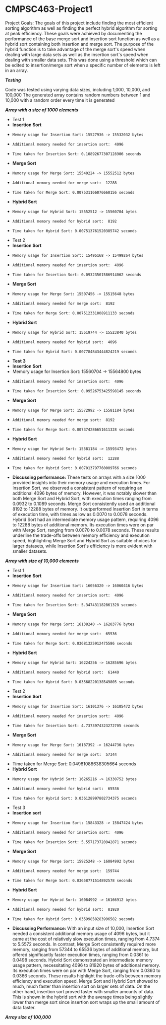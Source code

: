 # CMPSC463-Project1

Project Goals:
The goals of this project include finding the most efficient sorting algorithm as well as finding the perfect hybrid algorithm for sorting at peak efficiency. These goals were achieved by documenting the performance of the base merge sort and insertion sort function as well as a hybrid sort containing both insertion and merge sort. The purpose of the hybrid function is to take advantage of the merge sort's speed when dealing with large data sets as well as the insertion sort's speed when dealing with smaller data sets. This was done using a threshold which can be edited to insertion/merge sort when a specific number of elements is left in an array. 

***Testing***

 Code was tested using varying data sizes, including 1,000, 10,000, and 100,000
 The generated array contains random numbers between 1 and 10,000 with a random order every time it is generated
 
***Array with a size of 1000 elements***
-   Test 1
   - **Insertion Sort**
 -     Memory usage for Insertion Sort: 15527936 -> 15532032 bytes
-     Additional memory needed for insertion sort:  4096
-     Time taken for Insertion Sort: 0.10892677307128906 seconds
-   **Merge Sort**
-     Memory usage for Merge Sort: 15540224 -> 15552512 bytes
-     Additional memory needed for merge sort:  12288
-     Time taken for Merge Sort: 0.007531166076660156 seconds
-   **Hybrid Sort**
-     Memory usage for Hybrid Sort: 15552512 -> 15560704 bytes
-     Additional memory needed for hybrid sort:  8192
-     Time taken for Hybrid Sort: 0.007513761520385742 seconds
  
-   Test 2
-   **Insertion Sort**
-     Memory usage for Insertion Sort: 15495168 -> 15499264 bytes
-     Additional memory needed for insertion sort:  4096
-     Time taken for Insertion Sort: 0.09323501586914062 seconds
-   **Merge Sort**
-     Memory usage for Merge Sort: 15507456 -> 15515648 bytes
-     Additional memory needed for merge sort:  8192
-     Time taken for Merge Sort: 0.007512331008911133 seconds
-   **Hybrid Sort**
-     Memory usage for Hybrid Sort: 15519744 -> 15523840 bytes
-     Additional memory needed for hybrid sort:  4096
-     Time taken for Hybrid Sort: 0.007784843444824219 seconds

-   **Test 3**
-   **Insertion Sort**
-   Memory usage for Insertion Sort: 15560704 -> 15564800 bytes
-     Additional memory needed for insertion sort:  4096
-     Time taken for Insertion Sort: 0.09526753425598145 seconds
-   **Merge Sort**
-     Memory usage for Merge Sort: 15572992 -> 15581184 bytes
-     Additional memory needed for merge sort:  8192
-     Time taken for Merge Sort: 0.007374286651611328 seconds
-   **Hybrid Sort**
-     Memory usage for Hybrid Sort: 15581184 -> 15593472 bytes
-     Additional memory needed for hybrid sort:  12288
-     Time taken for Hybrid Sort: 0.007013797760009766 seconds

- **Discussing performance:**
These tests on arrays with a size 1000 provided insights into their memory usage and execution times. For Insertion Sort, we observed a consistent pattern of requiring an additional 4096 bytes of memory. However, it was notably slower than both Merge Sort and Hybrid Sort, with execution times ranging from 0.0932 to 0.1089 seconds. Merge Sort consistently used an additional 8192 to 12288 bytes of memory. It outperformed Insertion Sort in terms of execution time, with times as low as 0.0070 to 0.0078 seconds. Hybrid Sort had an intermediate memory usage pattern, requiring 4096 to 12288 bytes of additional memory. Its execution times were on par with Merge Sort, ranging from 0.0070 to 0.0078 seconds. These results underline the trade-offs between memory efficiency and execution speed, highlighting Merge Sort and Hybrid Sort as suitable choices for larger datasets, while Insertion Sort's efficiency is more evident with smaller datasets.


***Array with size of 10,000 elements***
-   Test 1
-   **Insertion Sort**
-     Memory usage for Insertion Sort: 16056320 -> 16060416 bytes
-     Additional memory needed for insertion sort:  4096
-     Time taken for Insertion Sort: 5.347431182861328 seconds
- **Merge Sort**
-     Memory usage for Merge Sort: 16138240 -> 16203776 bytes
-     Additional memory needed for merge sort:  65536
-     Time taken for Merge Sort: 0.03681325912475586 seconds
-   **Hybrid Sort**
-     Memory usage for Hybrid Sort: 16224256 -> 16285696 bytes
-     Additional memory needed for hybrid sort:  61440
-     Time taken for Hybrid Sort: 0.03568220138549805 seconds
    
- Test 2
-   **Insertion Sort**
-     Memory usage for Insertion Sort: 16101376 -> 16105472 bytes
-     Additional memory needed for insertion sort:  4096
-     Time taken for Insertion Sort: 4.7373974323272705 seconds
-   **Merge Sort**
-     Memory usage for Merge Sort: 16187392 -> 16244736 bytes
-     Additional memory needed for merge sort:  57344
- Time taken for Merge Sort: 0.04981088638305664 seconds
-   **Hybrid Sort**
-     Memory usage for Hybrid Sort: 16265216 -> 16330752 bytes
-     Additional memory needed for hybrid sort:  65536
-     Time taken for Hybrid Sort: 0.036128997802734375 seconds

-   Test 3
-   **Insertion sort**
-     Memory usage for Insertion Sort: 15843328 -> 15847424 bytes
-     Additional memory needed for insertion sort:  4096
-     Time taken for Insertion Sort: 5.557173728942871 seconds
-   **Merge Sort**
-     Memory usage for Merge Sort: 15925248 -> 16084992 bytes
-     Additional memory needed for merge sort:  159744
-     Time taken for Merge Sort: 0.03658771514892578 seconds
-   **Hybrid Sort**
-     Memory usage for Hybrid Sort: 16084992 -> 16166912 bytes
-     Additional memory needed for hybrid sort:  81920
-     Time taken for Hybrid Sort: 0.03599858283996582 seconds
-   **Discussing Performance:**
With an input size of 10,000, Insertion Sort needed a consistent additional memory usage of 4096 bytes, but it came at the cost of relatively slow execution times, ranging from 4.7374 to 5.5572 seconds. In contrast, Merge Sort consistently required more memory, ranging from 57344 to 65536 bytes of additional memory, but offered significantly faster execution times, ranging from 0.0361 to 0.0498 seconds. Hybrid Sort demonstrated an intermediate memory usage pattern, necessitating 4096 to 81920 bytes of additional memory. Its execution times were on par with Merge Sort, ranging from 0.0360 to 0.0366 seconds. These results highlight the trade-offs between memory efficiency and execution speed. Merge Sort and Hybrid Sort showed to much, much faster than insertion sort on larger sets of data. On the other hand, insertion sort proved faster with smaller amounts of data. This is shown in the hybrid sort with the average times being slightly lower than merge sort since insertion sort wraps up the small amount of data faster.

***Array size of 100,000***
